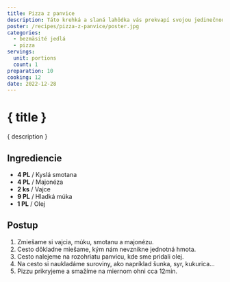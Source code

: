 ```yaml
---
title: Pizza z panvice
description: Táto krehká a slaná lahôdka vás prekvapí svojou jedinečnou chutou, pripravenou priamo na vašej panvici.
poster: /recipes/pizza-z-panvice/poster.jpg
categories:
  - bezmäsité jedlá
  - pizza
servings:
  unit: portions
  count: 1
preparation: 10
cooking: 12
date: 2022-12-28
---
```


# { title }

{ description }

## Ingrediencie

- **4 PL** / Kyslá smotana
- **4 PL** / Majonéza
- **2 ks** / Vajce
- **9 PL** / Hladká múka
- **1 PL** / Olej

## Postup

1. Zmiešame si vajcia, múku, smotanu a majonézu.
2. Cesto dôkladne miešame, kým nám nevznikne jednotná hmota.
3. Cesto nalejeme na rozohriatu panvicu, kde sme pridali olej.
4. Na cesto si naukladáme suroviny, ako napríklad šunka, syr, kukurica...
5. Pizzu prikryjeme a smažíme na miernom ohni cca 12min.
